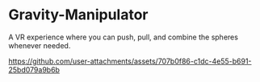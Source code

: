 # Gravity-Manipulator
A VR experience where you can push, pull, and combine the spheres whenever needed.

https://github.com/user-attachments/assets/707b0f86-c1dc-4e55-b691-25bd079a9b6b

